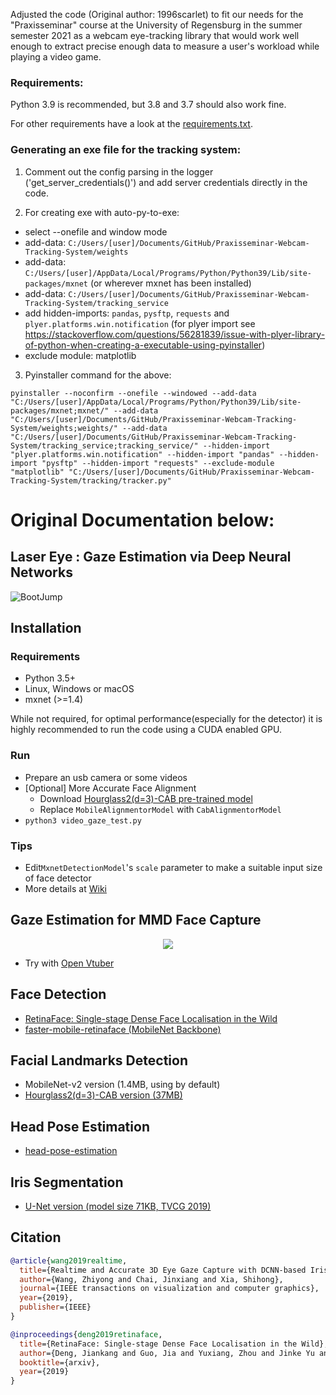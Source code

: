 Adjusted the code (Original author: 1996scarlet) to fit our needs for the "Praxisseminar" course at 
the University of Regensburg in the summer semester 2021 as a webcam eye-tracking
library that would work well enough to extract precise enough data to measure a
user's workload while playing a video game.

### Requirements:
Python 3.9 is recommended, but 3.8 and 3.7 should also work fine.

For other requirements have a look at the [requirements.txt](requirements.txt).

### Generating an exe file for the tracking system:
1. Comment out the config parsing in the logger ('get_server_credentials()') and add server credentials directly in
the code.

2. For creating exe with auto-py-to-exe:
* select --onefile and window mode
* add-data: ```C:/Users/[user]/Documents/GitHub/Praxisseminar-Webcam-Tracking-System/weights```
* add-data: ```C:/Users/[user]/AppData/Local/Programs/Python/Python39/Lib/site-packages/mxnet``` (or wherever mxnet 
  has been installed)
* add-data: ```C:/Users/[user]/Documents/GitHub/Praxisseminar-Webcam-Tracking-System/tracking_service```
* add hidden-imports: ```pandas```, ```pysftp```, ```requests``` and ```plyer.platforms.win.notification```
  (for plyer import see https://stackoverflow.com/questions/56281839/issue-with-plyer-library-of-python-when-creating-a-executable-using-pyinstaller)
* exclude module: matplotlib

3. Pyinstaller command for the above:
```shell
pyinstaller --noconfirm --onefile --windowed --add-data "C:/Users/[user]/AppData/Local/Programs/Python/Python39/Lib/site-packages/mxnet;mxnet/" --add-data "C:/Users/[user]/Documents/GitHub/Praxisseminar-Webcam-Tracking-System/weights;weights/" --add-data "C:/Users/[user]/Documents/GitHub/Praxisseminar-Webcam-Tracking-System/tracking_service;tracking_service/" --hidden-import "plyer.platforms.win.notification" --hidden-import "pandas" --hidden-import "pysftp" --hidden-import "requests" --exclude-module "matplotlib" "C:/Users/[user]/Documents/GitHub/Praxisseminar-Webcam-Tracking-System/tracking/tracker.py"
```

# Original Documentation below:

## Laser Eye : Gaze Estimation via Deep Neural Networks

![BootJump](./asset/logo.webp)

## Installation

### Requirements

* Python 3.5+
* Linux, Windows or macOS
* mxnet (>=1.4)

While not required, for optimal performance(especially for the detector) it is highly recommended to run the code using a CUDA enabled GPU.

### Run

* Prepare an usb camera or some videos
* [Optional] More Accurate Face Alignment
  * Download [Hourglass2(d=3)-CAB pre-trained model](https://github.com/deepinx/deep-face-alignment)
  * Replace `MobileAlignmentorModel` with `CabAlignmentorModel`
* `python3 video_gaze_test.py`

### Tips

* Edit`MxnetDetectionModel`'s `scale` parameter to make a suitable input size of face detector
* More details at [Wiki](https://github.com/1996scarlet/Laser-Eye/wiki)

## Gaze Estimation for MMD Face Capture

<p align="center"><img src="https://s1.ax1x.com/2020/10/24/BVmyWt.gif" /></p>

* Try with [Open Vtuber](https://github.com/1996scarlet/OpenVtuber)

## Face Detection

* [RetinaFace: Single-stage Dense Face Localisation in the Wild](https://arxiv.org/abs/1905.00641)
* [faster-mobile-retinaface (MobileNet Backbone)](https://github.com/1996scarlet/faster-mobile-retinaface)

## Facial Landmarks Detection

* MobileNet-v2 version (1.4MB, using by default)
* [Hourglass2(d=3)-CAB version (37MB)](https://github.com/deepinx/deep-face-alignment)

## Head Pose Estimation

* [head-pose-estimation](https://github.com/lincolnhard/head-pose-estimation)

## Iris Segmentation

* [U-Net version (model size 71KB, TVCG 2019)](https://ieeexplore.ieee.org/document/8818661)

## Citation

``` bibtex
@article{wang2019realtime,
  title={Realtime and Accurate 3D Eye Gaze Capture with DCNN-based Iris and Pupil Segmentation},
  author={Wang, Zhiyong and Chai, Jinxiang and Xia, Shihong},
  journal={IEEE transactions on visualization and computer graphics},
  year={2019},
  publisher={IEEE}
}

@inproceedings{deng2019retinaface,
  title={RetinaFace: Single-stage Dense Face Localisation in the Wild},
  author={Deng, Jiankang and Guo, Jia and Yuxiang, Zhou and Jinke Yu and Irene Kotsia and Zafeiriou, Stefanos},
  booktitle={arxiv},
  year={2019}
}
```
